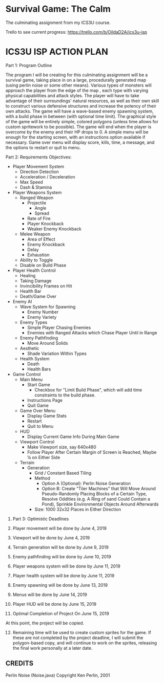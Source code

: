 # Survival Game: The Calm
The culminating assignment from my ICS3U course.

Trello to see current progress: https://trello.com/b/OildaD2A/ics3u-isp

# ICS3U ISP ACTION PLAN

Part 1: Program Outline

The program I will be creating for this culminating assignment will be a survival game, taking place in on a large, procedurally generated map (using perlin noise or some other means). Various types of monsters will approach the player from the edge of the map , each type with varying physical capabilities and attack styles. The player will have to take advantage of their surroundings&#39; natural resources, as  well as their own skill to construct various defensive structures and increase the potency of their own attacks. The game will have a wave-based enemy spawning system, with a build phase in between (with optional time limit). The graphical style of the game will be entirely simple, colored polygons (unless time allows for custom spritework to be possible). The game will end when the player is overcome by the enemy and their HP drops to 0. A simple menu will be enough for the starting screen, with an instructions option available if necessary. Game over menu will display score, kills, time, a message, and the options to restart or quit to menu.

 Part 2: Requirements
   Objectives:

- Player Movement System
  - Direction Detection
  - Acceleration / Deceleration
  - Max Speed
  - Dash &amp; Stamina
- Player Weapons System
  - Ranged Weapon
    - Projectile
      - Angle
      - Spread
    - Rate of Fire
    - Player Knockback
    - Weaker Enemy Knockback
  - Melee Weapon
    - Area of Effect
    - Enemy Knockback
    - Delay
    - Exhaustion
  - Ability to Toggle
  - Disable on Build Phase
- Player Health Control
  - Healing
  - Taking Damage
  - Invincibility Frames on Hit
  - Health Bar
  - Death/Game Over
- Enemy AI
  - Wave System for Spawning
    - Enemy Number
    - Enemy Variety
  - Enemy Types
    - Simple Player Chasing Enemies
    - Enemies with Ranged Attacks which Chase Player Until in Range
  - Enemy Pathfinding
    - Move Around Solids
  - Aesthetic
    - Shade Variation Within Types
  - Health System
    - Death
    - Health Bars
- Game Control
  - Main Menu
    - Start Game
      - Checkbox for &quot;Limit Build Phase&quot;, which will add time constraints to the build phase.
    - Instructions Page
    - Quit Game
  - Game Over Menu
    - Display Game Stats
    - Restart
    - Quit to Menu
  - HUD
    - Display Current Game Info During Main Game
  - Viewport Control
    - Make Viewport size, say 640x480
    - Follow Player After Certain Margin of Screen is Reached, Maybe ¼ on Either Side
  - Terrain
    - Generation
      - Grid / Constant Based Tiling
      - Method
        - Option A (Optional): Perlin Noise Generation
        - Option B: Create &quot;Tiler Machines&quot; that Will Move Around Pseudo-Randomly Placing Blocks of a Certain Type, Resolve Oddities (e.g. A Ring of sand Could Contain a Pond), Sprinkle Environmental Objects Around Afterwards
      - Size: 1000 32x32 Places in Either Direction

1. Part 3: Optimistic Deadlines

1. Player movement will be done by June 4, 2019
2. Viewport will be done by June 4, 2019
3. Terrain generation will be done by June 9, 2019
4. Enemy pathfinding will be done by June 10, 2019
5. Player weapons system will be done by June 11, 2019
6. Player health system will be done by June 11, 2019
7. Enemy spawning will be done by June 13, 2019
8. Menus will be done by June 14, 2019
9. Player HUD will be done by June 15, 2019

  1. Optimal Completion of Project On June 15, 2019

At this point, the project will be copied.

 12. Remaining time will be used to create custom sprites for the game. If these are not    completed by the project deadline, I will submit the polygon-based copy, and will continue to  work on the sprites, releasing the final work personally at a later date.


CREDITS
--------
Perlin Noise (Noise.java)
Copyright Ken Perlin, 2001

